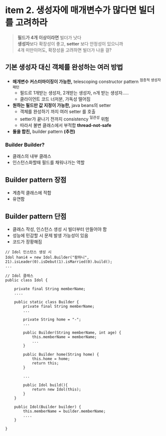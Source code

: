 <h1>item 2. 생성자에 매개변수가 많다면 빌더를 고려하라</h1>

> **필드가 4개 이상이라면** 빌더가 낫다  
> **생성자**보다 확장성이 좋고, **setter** 보다 안정성이 있으니까  
> 4개 미만이어도, 확장성을 고려하면 빌더가 나을 걸?  


<h2>기본 생성자 대신 객체를 완성하는 여러 방법</h2>

- **매개변수 커스터마이징이 가능한,** telescoping constructor pattern <sup>점층적 생성자 패턴</sup> 
  - 필드르 1개받는 생성자, 2개받는 생성자, n개 받는 생성자.....
  - 클라이언트 코드 너저분, 가독성 떨어짐
- **원하는 필드만 값 지정이 가능한,**  java beans의 setter  
  - 객체를 완성하기 까지 여러 setter 를 호출  
  - setter가 끝나기 전까지 consistency <sup>일관성</sup> 위험
  - 따라서 불변 클래스에서 부적합 **thread-not-safe**    
- **둘을 합친,** builder pattern **(추천)**


<h3>Builder Builder?</h3>

- 클래스의 내부 클래스
- 인스턴스화할때 필드를 채워나가는 역할

<h2>Builder pattern 장점</h2>

- 계층적 클래스에 적합  
- 유연함  

<h2>Builder pattern 단점</h2>

- 클래스 작성, 인스턴스 생성 시 빌더부터 만들어야 함  
- 성능에 민감할 시 문제 발생 가능성이 있음  
- 코드가 장황해짐  


~~~~
// Idol 인스턴스 생성 시
Idol hani4 = new Idol.Builder("팜하니", 21).isLeader(0).isDebut(1).isMarried(0).build();
...

// Idol 클래스
public class Idol {

    private final String memberName;
    ....
    
    public static class Builder {
        private final String memberName;
        ...

        private String home = "-";      
        ...
        
        public Builder(String memberName, int age) {
            this.memberName = memberName;
            ...
        }

        public Builder home(String home) {
            this.home = home;
            return this;
        }
        
        ...

        public Idol build(){
            return new Idol(this);
        }
    }

    public Idol(Builder builder) {
        this.memberName = builder.memberName;
        ....
    }

}
~~~~




